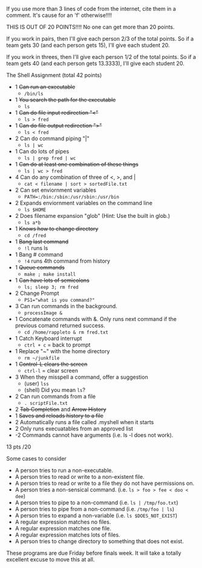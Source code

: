 If you use more than 3 lines of code from the internet, cite them in a comment.
It's cause for an 'f' otherwise!!!!


THIS IS OUT OF 20 POINTS!!!!  No one can get more than 20 points.

If you work in pairs, then I'll give each person 2/3 of the total points.  So
if a team gets 30 (and each person gets 15), I'll give each student 20.


If you work in threes, then I'll give each person 1/2 of the total points.  So
if a team gets 40 (and each person gets 13.3333), I'll give each student 20.  


The Shell Assignment (total 42 points)
+ 1 ~~Can run an executable~~
    + `/bin/ls`
+ 1 ~~You search the path for the executable~~
    + `ls`
+ 1 ~~Can do file input redirection "<"~~
    + `ls > fred`
+ 1 ~~Can do file output redirection ">"~~
    + `ls < fred`
+ 2 Can do command piping "|"
    + `ls | wc`
+ 1 Can do lots of pipes
    + `ls | grep fred | wc`
+ 1 ~~Can do at least one combination of these things~~
    + `ls | wc > fred`
+ 4 Can do any combination of three of <, >, and | 
    + `cat < filename | sort > sortedFile.txt`
+ 2 Can set enviornment variables
    + `PATH=:/bin:/sbin:/usr/sbin:/usr/bin`
+ 2 Expands enviornment variables on the command line
    + `ls $HOME`
+ 2 Does filename expansion "glob" (Hint:  Use the built in glob.)
    + `ls a*b`
+ 1 ~~Knows how to change directory~~
    + `cd /fred`
+ 1 ~~Bang last command~~
    + `!l` runs ls
+ 1 Bang # command
    + `!4` runs 4th command from history
+ 1 ~~Queue commands~~
    + `make ; make install`
+ 1 ~~Can have lots of semicolons~~
    + `ls; sleep 3; rm fred`
+ 2 Change Prompt
    + `PS1="what is you command?"`
+ 3 Can run commands in the background.
    + `processImage &`
+ 1 Concatenate commands with &.  Only runs next command if the previous 
      comand returned success.
    + `cd /home/rappleto & rm fred.txt`
+ 1 Catch Keyboard interrupt
    + `ctrl + c` = back to prompt
+ 1 Replace "~" with the home directory
    + `rm ~/junkfile`
+ 1 ~~Control-L clears the screen~~
    + `ctrl-l` = clear screen
+ 3 When they misspell a command, offer a suggestion
    + (user) `lss`
    + (shell) Did you mean `ls`?
+ 2 Can run commands from a file
    + `. scriptFile.txt`
+ 2 ~~Tab Completion~~ and ~~Arrow History~~
+ 1 ~~Saves and reloads history to a file~~
+ 2 Automatically runs a file called .myshell when it starts
+ 2 Only runs execuatables from an approved list
+ -2  Commands cannot have arguments (i.e. ls -l does not work).
    
13 pts
/20

Some cases to consider
+ A person tries to run a non-executable.
+ A person tries to read or write to a non-existent file.
+ A person tries to read or write to a file they do not have permissions on.
+ A person tries a non-sensical command. (i.e. `ls > foo > fee < doo < dee`)
+ A person tries to pipe to a non-command (i.e. `ls | /tmp/foo.txt`)
+ A person tries to pipe from a non-command (i.e. `/tmp/foo | ls`)
+ A person tries to expand a non-variable (i.e. `ls $DOES_NOT_EXIST`)
+ A regular expression matches no files.
+ A regular expression matches one file.
+ A regular expression matches lots of files.
+ A person tries to change directory to something that does not exist.
        
These programs are due Friday before finals week.  It will take a totally excellent excuse to move this at all.
